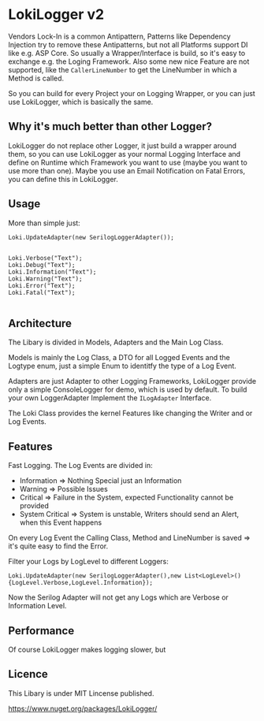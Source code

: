 # LokiLogger v2

Vendors Lock-In is a common Antipattern, Patterns like Dependency Injection try to remove these Antipatterns,
but not all Platforms support DI like e.g. ASP Core. So usually a Wrapper/Interface is build, so it's easy to exchange 
e.g. the Loging Framework. Also some new nice Feature are not supported, like the ```CallerLineNumber``` to get the LineNumber
in which a Method is called.

So you can build for every Project your on Logging Wrapper, or you can just use LokiLogger, which is basically the same.

## Why it's much better than other Logger?
LokiLogger do not replace other Logger, it just build a wrapper around them, so you can use LokiLogger
as your normal Logging Interface and define on Runtime which Framework you want to use (maybe you want to use more than one).
Maybe you use an Email Notification on Fatal Errors, you can define this in LokiLogger.

## Usage
More than simple just:
```
Loki.UpdateAdapter(new SerilogLoggerAdapter());


Loki.Verbose("Text");
Loki.Debug("Text");
Loki.Information("Text");
Loki.Warning("Text");
Loki.Error("Text");
Loki.Fatal("Text");


```

## Architecture
The Libary is divided in Models, Adapters and the Main Log Class.
 
Models is mainly the Log Class,
a DTO for all Logged Events and the Logtype enum, just a simple Enum
to identitfy the type of a Log Event.

Adapters are just Adapter to other Logging Frameworks, LokiLogger provide only a simple ConsoleLogger for demo, which is used by default.
To build your own LoggerAdapter Implement the ```ILogAdapter``` Interface.

The Loki Class provides the kernel Features like changing the Writer and
or Log Events.

## Features
Fast Logging.
The Log Events are divided in:
 - Information => Nothing Special just an Information
 - Warning => Possible Issues
 - Critical => Failure in the System, expected Functionality cannot be provided
 - System Critical => System is unstable, Writers should send an Alert,
 when this Event happens

On every Log Event the Calling Class, Method and LineNumber is saved
=> it's quite easy to find the Error.

Filter your Logs by LogLevel to different Loggers:
```
Loki.UpdateAdapter(new SerilogLoggerAdapter(),new List<LogLevel>(){LogLevel.Verbose,LogLevel.Information});

```
Now the Serilog Adapter will not get any Logs which are Verbose or Information Level.
## Performance

Of course LokiLogger makes logging slower, but 

## Licence
This Libary is under MIT Lincense published.

https://www.nuget.org/packages/LokiLogger/